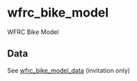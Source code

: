 # wfrc_bike_model
WFRC Bike Model

## Data
See [wfrc_bike_model_data](https://github.com/RSGInc/wfrc_bike_model_data) (invitation only)
